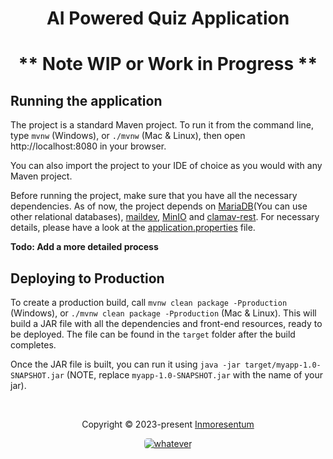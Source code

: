 <h1 align="center">AI Powered Quiz Application</h1>

<div>
</div>

<h1 align="center">
        ** Note WIP or Work in Progress **
</h1>

## Running the application

The project is a standard Maven project. To run it from the command line,
type `mvnw` (Windows), or `./mvnw` (Mac & Linux), then open
http://localhost:8080 in your browser.

You can also import the project to your IDE of choice as you would with any
Maven project.

Before running the project, make sure that you have all the necessary dependencies.
As of now, the project depends on [MariaDB](https://mariadb.org/)(You can use other relational databases),
[maildev](https://github.com/maildev/maildev), [MinIO](https://min.io/) and
[clamav-rest](https://github.com/Cisco-Talos/clamav).
For necessary details,
please have a look at the [application.properties](src/main/resources/application.properties) file.

**Todo: Add a more detailed process**

## Deploying to Production

To create a production build, call `mvnw clean package -Pproduction` (Windows),
or `./mvnw clean package -Pproduction` (Mac & Linux).
This will build a JAR file with all the dependencies and front-end resources,
ready to be deployed. The file can be found in the `target` folder after the build completes.

Once the JAR file is built, you can run it using
`java -jar target/myapp-1.0-SNAPSHOT.jar` (NOTE, replace
`myapp-1.0-SNAPSHOT.jar` with the name of your jar).

&#160;

<p align="center">Copyright &copy; 2023-present 
     <a href="https://github.com/Inmoresentum" target="_blank">Inmoresentum</a>
</p>
<p align="center">
    <a href="LICENSE.md">
      <img src="https://img.shields.io/static/v1.svg?style=for-the-badge&label=License&message=unlicense&colorA=AAA500&colorB=1F69B4"
         alt="whatever" style="border-radius: 5px"/>
   </a>
</p>